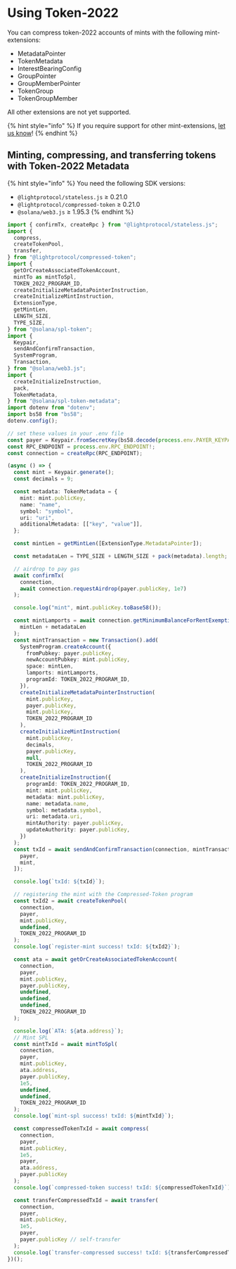 # Using Token-2022

You can compress token-2022 accounts of mints with the following mint-extensions:

* MetadataPointer
* TokenMetadata
* InterestBearingConfig
* GroupPointer
* GroupMemberPointer
* TokenGroup
* TokenGroupMember

All other extensions are not yet supported.

{% hint style="info" %}
If you require support for other mint-extensions, [let us know](https://t.me/swen_light)!
{% endhint %}

## Minting, compressing, and transferring tokens with Token-2022 Metadata

{% hint style="info" %}
You need the following SDK versions:

* `@lightprotocol/stateless.js`  ≥ 0.21.0&#x20;
* `@lightprotocol/compressed-token`  ≥ 0.21.0&#x20;
* `@solana/web3.js` ≥ 1.95.3
{% endhint %}

```typescript
import { confirmTx, createRpc } from "@lightprotocol/stateless.js";
import {
  compress,
  createTokenPool,
  transfer,
} from "@lightprotocol/compressed-token";
import {
  getOrCreateAssociatedTokenAccount,
  mintTo as mintToSpl,
  TOKEN_2022_PROGRAM_ID,
  createInitializeMetadataPointerInstruction,
  createInitializeMintInstruction,
  ExtensionType,
  getMintLen,
  LENGTH_SIZE,
  TYPE_SIZE,
} from "@solana/spl-token";
import {
  Keypair,
  sendAndConfirmTransaction,
  SystemProgram,
  Transaction,
} from "@solana/web3.js";
import {
  createInitializeInstruction,
  pack,
  TokenMetadata,
} from "@solana/spl-token-metadata";
import dotenv from "dotenv";
import bs58 from "bs58";
dotenv.config();

// set these values in your .env file
const payer = Keypair.fromSecretKey(bs58.decode(process.env.PAYER_KEYPAIR!));
const RPC_ENDPOINT = process.env.RPC_ENDPOINT!;
const connection = createRpc(RPC_ENDPOINT);

(async () => {
  const mint = Keypair.generate();
  const decimals = 9;

  const metadata: TokenMetadata = {
    mint: mint.publicKey,
    name: "name",
    symbol: "symbol",
    uri: "uri",
    additionalMetadata: [["key", "value"]],
  };

  const mintLen = getMintLen([ExtensionType.MetadataPointer]);

  const metadataLen = TYPE_SIZE + LENGTH_SIZE + pack(metadata).length;

  // airdrop to pay gas
  await confirmTx(
    connection,
    await connection.requestAirdrop(payer.publicKey, 1e7)
  );

  console.log("mint", mint.publicKey.toBase58());

  const mintLamports = await connection.getMinimumBalanceForRentExemption(
    mintLen + metadataLen
  );
  const mintTransaction = new Transaction().add(
    SystemProgram.createAccount({
      fromPubkey: payer.publicKey,
      newAccountPubkey: mint.publicKey,
      space: mintLen,
      lamports: mintLamports,
      programId: TOKEN_2022_PROGRAM_ID,
    }),
    createInitializeMetadataPointerInstruction(
      mint.publicKey,
      payer.publicKey,
      mint.publicKey,
      TOKEN_2022_PROGRAM_ID
    ),
    createInitializeMintInstruction(
      mint.publicKey,
      decimals,
      payer.publicKey,
      null,
      TOKEN_2022_PROGRAM_ID
    ),
    createInitializeInstruction({
      programId: TOKEN_2022_PROGRAM_ID,
      mint: mint.publicKey,
      metadata: mint.publicKey,
      name: metadata.name,
      symbol: metadata.symbol,
      uri: metadata.uri,
      mintAuthority: payer.publicKey,
      updateAuthority: payer.publicKey,
    })
  );
  const txId = await sendAndConfirmTransaction(connection, mintTransaction, [
    payer,
    mint,
  ]);

  console.log(`txId: ${txId}`);

  // registering the mint with the Compressed-Token program
  const txId2 = await createTokenPool(
    connection,
    payer,
    mint.publicKey,
    undefined,
    TOKEN_2022_PROGRAM_ID
  );
  console.log(`register-mint success! txId: ${txId2}`);

  const ata = await getOrCreateAssociatedTokenAccount(
    connection,
    payer,
    mint.publicKey,
    payer.publicKey,
    undefined,
    undefined,
    undefined,
    TOKEN_2022_PROGRAM_ID
  );

  console.log(`ATA: ${ata.address}`);
  // Mint SPL
  const mintTxId = await mintToSpl(
    connection,
    payer,
    mint.publicKey,
    ata.address,
    payer.publicKey,
    1e5,
    undefined,
    undefined,
    TOKEN_2022_PROGRAM_ID
  );
  console.log(`mint-spl success! txId: ${mintTxId}`);

  const compressedTokenTxId = await compress(
    connection,
    payer,
    mint.publicKey,
    1e5,
    payer,
    ata.address,
    payer.publicKey
  );
  console.log(`compressed-token success! txId: ${compressedTokenTxId}`);

  const transferCompressedTxId = await transfer(
    connection,
    payer,
    mint.publicKey,
    1e5,
    payer,
    payer.publicKey // self-transfer
  );
  console.log(`transfer-compressed success! txId: ${transferCompressedTxId}`);
})();

```
